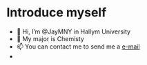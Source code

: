 # Introduce myself
- 👋 Hi, I’m @JayMNY in Hallym University
- 👀 My major is Chemisty
- 📫 You can contact me to send me a [e-mail](tini0830@naver.com)
-
